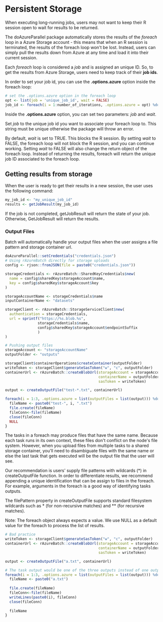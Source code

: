 # Persistent Storage

When executing long-running jobs, users may not want to keep their R session open to wait for results to be returned. 

The doAzureParallel package automatically stores the results of the *foreach* loop in a Azure Storage account - this means that when an R session is terminated, the results of the foreach loop won't be lost. Instead, users can simply pull the results down from Azure at any time and load it into their current session.

Each *foreach* loop is considered a *job* and is assigned an unique ID. So, to get the results from Azure Storage, users need to keep track of their **job ids**. 

In order to set your job id, you can use the **.options.azure** option inside the foreach loop:

```R
# set the .options.azure option in the foreach loop
opt <- list(job = 'unique_job_id', wait = FALSE)
job_id <- foreach(i = 1:number_of_iterations, .options.azure = opt) %dopar% { ... }
```

Inside the **.options.azure** option, you can set two parameters: *job* and *wait*. 

Set *job* to the unique job id you want to associate your foreach loop to. This string must be unique otherwise the package will throw an error. 

By default, *wait* is set to TRUE. This blocks the R session. By setting *wait* to FALSE, the foreach loop will not block the R session, and you can continue working. Setting *wait* to FALSE will also change the return object of the foreach loop. Instead of returning the results, foreach will return the unique job ID associated to the foreach loop.

## Getting results from storage

When the user is ready to get their results in a new session, the user uses the following command:

```R
my_job_id <- "my_unique_job_id"
results <- getJobResult(my_job_id)
```

If the job is not completed, getJobResult will return the state of your job. Otherwise, GetJobResult will return the results.

### Output Files
Batch will automatically handle your output files when the user assigns a file pattern and storage container url.

```R
doAzureParallel::setCredentials("credentials.json")
# Using rAzureBatch directly for storage uploads
config <- rjson::fromJSON(file = paste0("credentials.json"))

storageCredentials <- rAzureBatch::SharedKeyCredentials$new(
  name = config$sharedKey$storageAccount$name,
  key = config$sharedKey$storageAccount$key
)

storageAccountName <- storageCredentials$name
inputContainerName <- "datasets"

storageClient <- rAzureBatch::StorageServiceClient$new(
  authentication = storageCredentials,
  url = sprintf("https://%s.blob.%s",
               storageCredentials$name,
               config$sharedKey$storageAccount$endpointSuffix
               )
)

# Pushing output files
storageAccount <- "storageAccountName"
outputFolder <- "outputs"

storageClient$containerOperations$createContainer(outputFolder)
writeToken <- storageClient$generateSasToken("w", "c", outputFolder)
containerUrl <- rAzureBatch::createBlobUrl(storageAccount = storageAccount,
                                           containerName = outputFolder,
                                           sasToken = writeToken)

output <- createOutputFile("test-*.txt", containerUrl)

foreach(i = 1:3, .options.azure = list(outputFiles = list(output))) %dopar% {
  fileName <- paste0("test-", i, ".txt")
  file.create(fileName) 
  fileConn<-file(fileName)
  close(fileConn)
  NULL
}
```

The tasks in a foreach may produce files that have the same name. Because each task runs in its own context, these files don't conflict on the node's file system. However, when you upload files from multiple tasks to a shared storage container, you'll need to disambiguate files with the same name or else the last task that gets executed will be the output file that the user will see.

Our recommendation is users' supply file patterns with wildcards (*) in createOutputFile function. In order to differentiate results, we recommend appending a unique identification that can be assign to files in the foreach. For example, arguments in the foreach is a good way of identifying tasks outputs.

The filePattern property in createOutputFile supports standard filesystem wildcards such as * (for non-recursive matches) and 
** (for recursive matches).

Note: The foreach object always expects a value. We use NULL as a default value for the foreach to process the list of results. 

```R
# Bad practice
writeToken <- storageClient$generateSasToken("w", "c", outputFolder)
containerUrl <- rAzureBatch::createBlobUrl(storageAccount = storageAccount,
                                           containerName = outputFolder,
                                           sasToken = writeToken)

output <- createOutputFile("a.txt", containerUrl)

# The task output would be one of the three outputs instead of one output 
foreach(i = 1:3, .options.azure = list(outputFiles = list(output))) %dopar% {
  fileName <- paste0("a.txt")
  
  file.create(fileName) 
  fileConn<-file(fileName)
  writeLines(paste0(i), fileConn)
  close(fileConn)
  
  fileName
}
```
